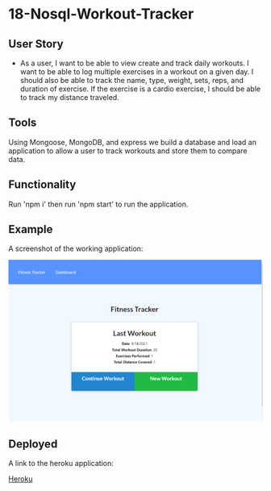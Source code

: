 # 18-Nosql-Workout-Tracker

## User Story

* As a user, I want to be able to view create and track daily workouts. I want to be able to log multiple exercises in a workout on a given day. I should also be able to track the name, type, weight, sets, reps, and duration of exercise. If the exercise is a cardio exercise, I should be able to track my distance traveled.

## Tools

Using Mongoose, MongoDB, and express we build a database and load an application to allow a user to track workouts and store them to compare data.

## Functionality

Run 'npm i' then run 'npm start' to run the application.

## Example

A screenshot of the working application:

![Example image](./assets/images/workout-tracker-example.PNG)

## Deployed

A link to the heroku application:

[Heroku](https://git.heroku.com/damp-escarpment-56922.git)
